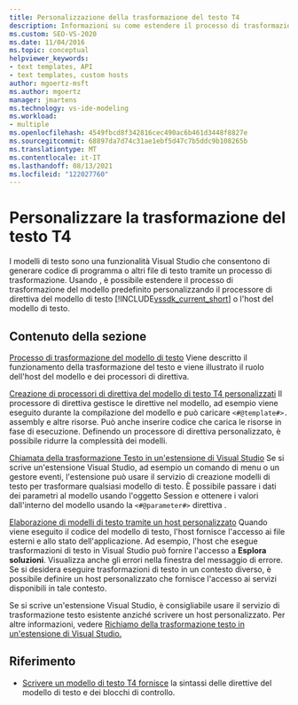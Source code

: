 ```yaml
---
title: Personalizzazione della trasformazione del testo T4
description: Informazioni su come estendere il processo di trasformazione del modello predefinito personalizzando il processore di direttiva del modello di testo o l'host del modello di testo.
ms.custom: SEO-VS-2020
ms.date: 11/04/2016
ms.topic: conceptual
helpviewer_keywords:
- text templates, API
- text templates, custom hosts
author: mgoertz-msft
ms.author: mgoertz
manager: jmartens
ms.technology: vs-ide-modeling
ms.workload:
- multiple
ms.openlocfilehash: 4549fbcd8f342816cec490ac6b461d3448f8827e
ms.sourcegitcommit: 68897da7d74c31ae1ebf5d47c7b5ddc9b108265b
ms.translationtype: MT
ms.contentlocale: it-IT
ms.lasthandoff: 08/13/2021
ms.locfileid: "122027760"
---
```

# <a name="customize-t4-text-transformation"></a>Personalizzare la trasformazione del testo T4

I modelli di testo sono una funzionalità Visual Studio che consentono di generare codice di programma o altri file di testo tramite un processo di trasformazione. Usando , è possibile estendere il processo di trasformazione del modello predefinito personalizzando il processore di direttiva del modello di testo [!INCLUDE[vssdk_current_short](../modeling/includes/vssdk_current_short_md.md)] o l'host del modello di testo.

## <a name="in-this-section"></a>Contenuto della sezione

 [Processo di trasformazione del modello di testo](../modeling/the-text-template-transformation-process.md) Viene descritto il funzionamento della trasformazione del testo e viene illustrato il ruolo dell'host del modello e dei processori di direttiva.

 [Creazione di processori di direttiva del modello di testo T4 personalizzati](../modeling/creating-custom-t4-text-template-directive-processors.md) Il processore di direttiva gestisce le direttive nel modello, ad esempio viene eseguito durante la compilazione del modello e può caricare `<#@template#>.` assembly e altre risorse. Può anche inserire codice che carica le risorse in fase di esecuzione. Definendo un processore di direttiva personalizzato, è possibile ridurre la complessità dei modelli.

 [Chiamata della trasformazione Testo in un'estensione di Visual Studio](../modeling/invoking-text-transformation-in-a-vs-extension.md) Se si scrive un'estensione Visual Studio, ad esempio un comando di menu o un gestore eventi, l'estensione può usare il servizio di creazione modelli di testo per trasformare qualsiasi modello di testo. È possibile passare i dati dei parametri al modello usando l'oggetto Session e ottenere i valori dall'interno del modello usando la `<#@parameter#>` direttiva .

 [Elaborazione di modelli di testo tramite un host personalizzato](../modeling/processing-text-templates-by-using-a-custom-host.md) Quando viene eseguito il codice del modello di testo, l'host fornisce l'accesso ai file esterni e allo stato dell'applicazione. Ad esempio, l'host che esegue trasformazioni di testo in Visual Studio può fornire l'accesso a **Esplora soluzioni**. Visualizza anche gli errori nella finestra del messaggio di errore. Se si desidera eseguire trasformazioni di testo in un contesto diverso, è possibile definire un host personalizzato che fornisce l'accesso ai servizi disponibili in tale contesto.

 Se si scrive un'estensione Visual Studio, è consigliabile usare il servizio di trasformazione testo esistente anziché scrivere un host personalizzato. Per altre informazioni, vedere [Richiamo della trasformazione testo in un'estensione di Visual Studio.](../modeling/invoking-text-transformation-in-a-vs-extension.md)

## <a name="reference"></a>Riferimento

- [Scrivere un modello di testo T4 fornisce](../modeling/writing-a-t4-text-template.md) la sintassi delle direttive del modello di testo e dei blocchi di controllo.
